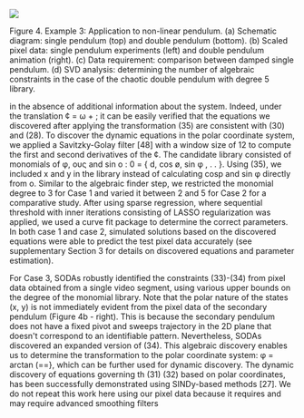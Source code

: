 ![](_page_0_Figure_0.jpeg)

Figure 4. Example 3: Application to non-linear pendulum. (a) Schematic diagram: single pendulum (top) and double pendulum (bottom). (b) Scaled pixel data: single pendulum experiments (left) and double pendulum animation (right). (c) Data requirement: comparison between damped single pendulum. (d) SVD analysis: determining the number of algebraic constraints in the case of the chaotic double pendulum with degree 5 library.

in the absence of additional information about the system. Indeed, under the translation ¢ = ω + ; it can be easily verified that the equations we discovered after applying the transformation (35) are consistent with (30) and (28). To discover the dynamic equations in the polar coordinate system, we applied a Savitzky-Golay filter [48] with a window size of 12 to compute the first and second derivatives of the ¢. The candidate library consisted of monomials of φ, ους and sin ο : 0 = { d, cos ø, sin φ , . . }. Using (35), we included x and y in the library instead of calculating cosp and sin φ directly from o. Similar to the algebraic finder step, we restricted the monomial degree to 3 for Case 1 and varied it between 2 and 5 for Case 2 for a comparative study. After using sparse regression, where sequential threshold with inner iterations consisting of LASSO regularization was applied, we used a curve fit package to determine the correct parameters. In both case 1 and case 2, simulated solutions based on the discovered equations were able to predict the test pixel data accurately (see supplementary Section 3 for details on discovered equations and parameter estimation).

For Case 3, SODAs robustly identified the constraints (33)-(34) from pixel data obtained from a single video segment, using various upper bounds on the degree of the monomial library. Note that the polar nature of the states (x, y) is not immediately evident from the pixel data of the secondary pendulum (Figure 4b - right). This is because the secondary pendulum does not have a fixed pivot and sweeps trajectory in the 2D plane that doesn't correspond to an identifiable pattern. Nevertheless, SODAs discovered an expanded version of (34). This algebraic discovery enables us to determine the transformation to the polar coordinate system: φ = arctan (==}, which can be further used
for dynamic discovery. The dynamic discovery of equations governing th (31) (32) based on polar coordinates, has been successfully demonstrated using SINDy-based methods [27]. We do not repeat this work here using our pixel data because it requires and may require advanced smoothing filters